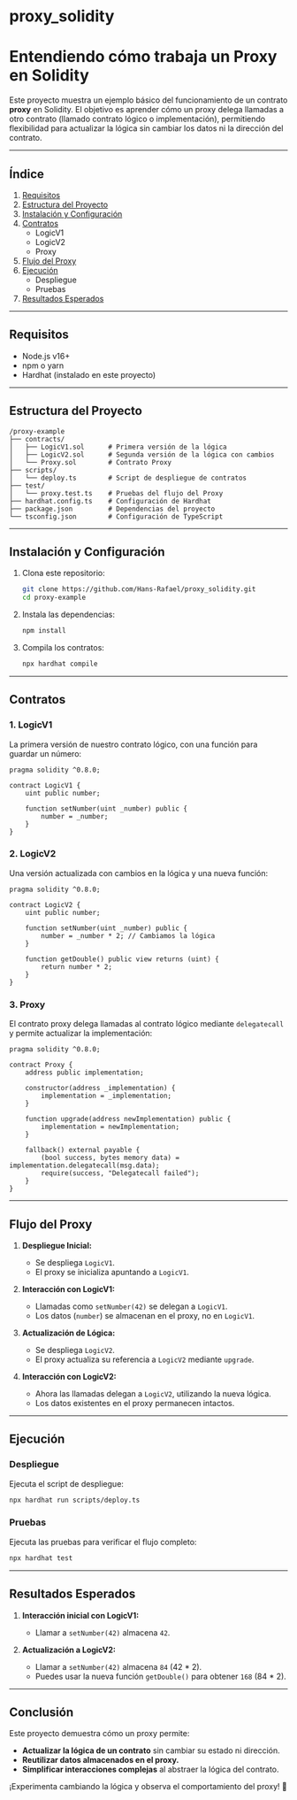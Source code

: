 # proxy_solidity
# Entendiendo cómo trabaja un Proxy en Solidity

Este proyecto muestra un ejemplo básico del funcionamiento de un contrato **proxy** en Solidity. El objetivo es aprender cómo un proxy delega llamadas a otro contrato (llamado contrato lógico o implementación), permitiendo flexibilidad para actualizar la lógica sin cambiar los datos ni la dirección del contrato.

---

## Índice
1. [Requisitos](#requisitos)
2. [Estructura del Proyecto](#estructura-del-proyecto)
3. [Instalación y Configuración](#instalación-y-configuración)
4. [Contratos](#contratos)
   - LogicV1
   - LogicV2
   - Proxy
5. [Flujo del Proxy](#flujo-del-proxy)
6. [Ejecución](#ejecución)
   - Despliegue
   - Pruebas
7. [Resultados Esperados](#resultados-esperados)

---

## Requisitos
- Node.js v16+  
- npm o yarn
- Hardhat (instalado en este proyecto)

---

## Estructura del Proyecto

```plaintext
/proxy-example
├── contracts/
│   ├── LogicV1.sol      # Primera versión de la lógica
│   ├── LogicV2.sol      # Segunda versión de la lógica con cambios
│   └── Proxy.sol        # Contrato Proxy
├── scripts/
│   └── deploy.ts        # Script de despliegue de contratos
├── test/
│   └── proxy.test.ts    # Pruebas del flujo del Proxy
├── hardhat.config.ts    # Configuración de Hardhat
├── package.json         # Dependencias del proyecto
└── tsconfig.json        # Configuración de TypeScript
```

---

## Instalación y Configuración

1. Clona este repositorio:
   ```bash
   git clone https://github.com/Hans-Rafael/proxy_solidity.git
   cd proxy-example
   ```

2. Instala las dependencias:
   ```bash
   npm install
   ```

3. Compila los contratos:
   ```bash
   npx hardhat compile
   ```

---

## Contratos

### 1. LogicV1
La primera versión de nuestro contrato lógico, con una función para guardar un número:
```solidity
pragma solidity ^0.8.0;

contract LogicV1 {
    uint public number;

    function setNumber(uint _number) public {
        number = _number;
    }
}
```

### 2. LogicV2
Una versión actualizada con cambios en la lógica y una nueva función:
```solidity
pragma solidity ^0.8.0;

contract LogicV2 {
    uint public number;

    function setNumber(uint _number) public {
        number = _number * 2; // Cambiamos la lógica
    }

    function getDouble() public view returns (uint) {
        return number * 2;
    }
}
```

### 3. Proxy
El contrato proxy delega llamadas al contrato lógico mediante `delegatecall` y permite actualizar la implementación:
```solidity
pragma solidity ^0.8.0;

contract Proxy {
    address public implementation;

    constructor(address _implementation) {
        implementation = _implementation;
    }

    function upgrade(address newImplementation) public {
        implementation = newImplementation;
    }

    fallback() external payable {
        (bool success, bytes memory data) = implementation.delegatecall(msg.data);
        require(success, "Delegatecall failed");
    }
}
```

---

## Flujo del Proxy

1. **Despliegue Inicial:**
   - Se despliega `LogicV1`.
   - El proxy se inicializa apuntando a `LogicV1`.

2. **Interacción con LogicV1:**
   - Llamadas como `setNumber(42)` se delegan a `LogicV1`.
   - Los datos (`number`) se almacenan en el proxy, no en `LogicV1`.

3. **Actualización de Lógica:**
   - Se despliega `LogicV2`.
   - El proxy actualiza su referencia a `LogicV2` mediante `upgrade`.

4. **Interacción con LogicV2:**
   - Ahora las llamadas delegan a `LogicV2`, utilizando la nueva lógica.
   - Los datos existentes en el proxy permanecen intactos.

---

## Ejecución

### Despliegue

Ejecuta el script de despliegue:
```bash
npx hardhat run scripts/deploy.ts
```

### Pruebas

Ejecuta las pruebas para verificar el flujo completo:
```bash
npx hardhat test
```

---

## Resultados Esperados

1. **Interacción inicial con LogicV1:**
   - Llamar a `setNumber(42)` almacena `42`.

2. **Actualización a LogicV2:**
   - Llamar a `setNumber(42)` almacena `84` (42 * 2).
   - Puedes usar la nueva función `getDouble()` para obtener `168` (84 * 2).

---

## Conclusión
Este proyecto demuestra cómo un proxy permite:
- **Actualizar la lógica de un contrato** sin cambiar su estado ni dirección.
- **Reutilizar datos almacenados en el proxy.**
- **Simplificar interacciones complejas** al abstraer la lógica del contrato.

¡Experimenta cambiando la lógica y observa el comportamiento del proxy! 🚀


